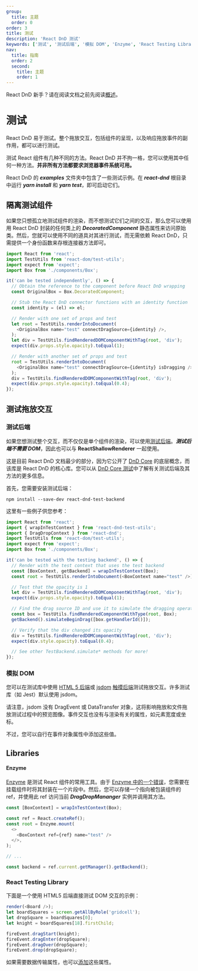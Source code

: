 ```yaml
---
group:
  title: 主题
  order: 0
order: 3
title: 测试
description: 'React DnD 测试'
keywords: ['测试', '测试后端', '模拟 DOM', 'Enzyme', 'React Testing Library']
nav:
  title: 指南
  order: 2
  second:
    title: 主题
    order: 1
---
```


React DnD 新手？请在阅读文档之前先阅读[概述](/guides)。

# 测试

React DnD 易于测试。整个拖放交互，包括组件的呈现，以及响应拖放事件的副作用，都可以进行测试。

测试 React 组件有几种不同的方法。React DnD 并不拘一格，您可以使用其中任何一种方法。**并非所有方法都要求浏览器事件系统可用。**

React DnD 的 **_examples_** 文件夹中包含了一些测试示例。在 **_react-dnd_** 根目录中运行 **_yarn install_** 和 **_yarn test_**，即可启动它们。

## 隔离测试组件

如果您只想孤立地测试组件的渲染，而不想测试它们之间的交互，那么您可以使用用 React DnD 封装的任何类上的 **_DecoratedComponent_** 静态属性来访问原始类。然后，您就可以使用不同的道具对其进行测试，而无需依赖 React DnD，只需提供一个身份函数来存根连接器方法即可。

```javascript
import React from 'react';
import TestUtils from 'react-dom/test-utils';
import expect from 'expect';
import Box from './components/Box';

it('can be tested independently', () => {
  // Obtain the reference to the component before React DnD wrapping
  const OriginalBox = Box.DecoratedComponent;

  // Stub the React DnD connector functions with an identity function
  const identity = (el) => el;

  // Render with one set of props and test
  let root = TestUtils.renderIntoDocument(
    <OriginalBox name="test" connectDragSource={identity} />,
  );
  let div = TestUtils.findRenderedDOMComponentWithTag(root, 'div');
  expect(div.props.style.opacity).toEqual(1);

  // Render with another set of props and test
  root = TestUtils.renderIntoDocument(
    <OriginalBox name="test" connectDragSource={identity} isDragging />,
  );
  div = TestUtils.findRenderedDOMComponentWithTag(root, 'div');
  expect(div.props.style.opacity).toEqual(0.4);
});
```

## 测试拖放交互

### 测试后端

如果您想测试整个交互，而不仅仅是单个组件的渲染，可以使用[测试后端](/backends/test)。**_测试后端不需要 DOM_**，因此也可以与 **ReactShallowRenderer** 一起使用。

这是目前 React DnD 文档最少的部分，因为它公开了 [DnD Core](https://github.com/react-dnd/dnd-core) 的底层概念，而该库是 React DnD 的核心库。您可以从 [DnD Core 测试](https://github.com/react-dnd/dnd-core/tree/v1.1.0/src/__tests__)中了解有关测试后端及其方法的更多信息。

首先，您需要安装测试后端：

```shell
npm install --save-dev react-dnd-test-backend
```

这里有一些例子供您参考：

```javascript
import React from 'react';
import { wrapInTestContext } from 'react-dnd-test-utils';
import { DragDropContext } from 'react-dnd';
import TestUtils from 'react-dom/test-utils';
import expect from 'expect';
import Box from './components/Box';

it('can be tested with the testing backend', () => {
  // Render with the test context that uses the test backend
  const [BoxContext, getBackend] = wrapInTestContext(Box);
  const root = TestUtils.renderIntoDocument(<BoxContext name="test" />);

  // Test that the opacity is 1
  let div = TestUtils.findRenderedDOMComponentWithTag(root, 'div');
  expect(div.props.style.opacity).toEqual(1);

  // Find the drag source ID and use it to simulate the dragging operation
  const box = TestUtils.findRenderedComponentWithType(root, Box);
  getBackend().simulateBeginDrag([box.getHandlerId()]);

  // Verify that the div changed its opacity
  div = TestUtils.findRenderedDOMComponentWithTag(root, 'div');
  expect(div.style.opacity).toEqual(0.4);

  // See other TestBackend.simulate* methods for more!
});
```

### 模拟 DOM

您可以在测试库中使用 [HTML 5 后端](/backends/html5)或 [jsdom](https://github.com/jsdom/jsdom) [触摸后端](/backends/touch)测试拖放交互。许多测试库（如 Jest）默认使用 jsdom。

请注意，jsdom 没有 DragEvent 或 DataTransfer 对象，这将影响拖放和文件拖放测试过程中的预览图像。事件交互也没有与渲染有关的属性，如元素宽度或坐标。

不过，您可以自行在事件对象属性中添加这些值。

## Libraries

#### Enzyme

[Enzyme](https://github.com/airbnb/enzyme) 是测试 React 组件的常用工具。由于 [Enzyme 中的一个错误](https://github.com/airbnb/enzyme/issues/1852)，您需要在挂载组件时将其封装在一个片段中。然后，您可以存储一个指向被包装组件的 ref，并使用此 ref 访问当前 **_DragDropMananger_** 实例并调用其方法。

```javascript
const [BoxContext] = wrapInTestContext(Box);

const ref = React.createRef();
const root = Enzyme.mount(
  <>
    <BoxContext ref={ref} name="test" />
  </>,
);

// ...

const backend = ref.current.getManager().getBackend();
```

### React Testing Library

下面是一个使用 HTML5 后端直接测试 DOM 交互的示例：

```javascript
render(<Board />);
let boardSquares = screen.getAllByRole('gridcell');
let dropSquare = boardSquares[0];
let knight = boardSquares[18].firstChild;

fireEvent.dragStart(knight);
fireEvent.dragEnter(dropSquare);
fireEvent.dragOver(dropSquare);
fireEvent.drop(dropSquare);
```

如果需要数据传输属性，也可以[添加](https://testing-library.com/docs/dom-testing-library/api-events)这些属性。

